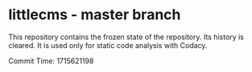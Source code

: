 # littlecms - master branch

This repository contains the frozen state of the repository.
Its history is cleared. It is used only for static code
analysis with Codacy.

Commit Time: 1715621198